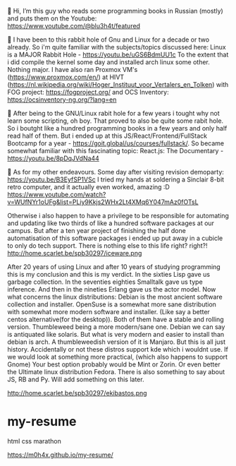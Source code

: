 
👋 Hi, I’m this guy who reads some programming books in Russian (mostly) and puts them on the Youtube: https://www.youtube.com/@blu3h4t/featured

👀 I have been to this rabbit hole of Gnu and Linux for a decade or two already. So i'm quite familiar with the subjects/topics discussed here: 
Linux is a MAJOR Rabbit Hole - https://youtu.be/uGS6BdmUU1c
To the extent that i did compile the kernel some day and installed arch linux some other. Nothing major.
I have also ran Proxmox VM's (https://www.proxmox.com/en/) at HIVT (https://nl.wikipedia.org/wiki/Hoger_Instituut_voor_Vertalers_en_Tolken)
with FOG project: https://fogproject.org/ and OCS Inventory: https://ocsinventory-ng.org/?lang=en

🌱 After being to the GNU/Linux rabit hole for a few years i tought why not learn some scripting, oh boy. That proved to also be quite some rabit hole.
So i boutght like a hundred programming books in a few years and only half read half of them. But i ended up at this JS/React/Frontend/FullStack Bootcamp for a year - https://goit.global/us/courses/fullstack/. So became somewhat familiar with this fascinating topic: 
React.js: The Documentary - https://youtu.be/8pDqJVdNa44

💞️ As for my other endeavours. Some day after visiting revision demoparty: https://youtu.be/B3EyfSP1VSc
I tried my hands at soldering a Sinclair 8-bit retro computer, and it actually even worked, amazing :D
https://www.youtube.com/watch?v=WUfNYr1oUFg&list=PLiy9Kkjs2WHx2Lt4XMq6Y047mAz0fOTsL

Otherwise i also happen to have a privilege to be responsible for automating and updating like two thirds of like a hundred software packages at our campus. But after a ten year project of finishing the half done automatisation of this software packages i ended up put away in a cubicle to only do tech support. There is nothing else to this life right? right?!
http://home.scarlet.be/spb30297/iceware.png

After 20 years of using Linux 
and after 10 years of studying programming 
this is my conclusion and this is my verdict.
In the sixties Lisp gave us garbage collection.
In the seventies eighties Smalltalk gave us type inference.
And then in the nineties Erlang gave us the actor model.
Now what concerns the linux distributions:
Debian is the most ancient software collection and installer.
OpenSuse is a somewhat more sane distribution
with somewhat more modern software and installer.
(Like say a better centos alternative(for the desktop)).
Both of them have a stable and rolling version.
Thumbleweed being a more modern/sane one.
Debian we can say is antiquated like solaris.
But what is very modern and easier
to install than debian is arch.
A thumbleweedish version of it is Manjaro.
But this is all just history.
Accidentally or not these distros
support kde which i wouldnt use.
If we would look at something more practical,
(which also happens to support Gnome)
Your best option probably would be Mint or Zorin.
Or even better the Ultimate linux distribution Fedora.
There is also something to say about JS, RB and Py.
Will add something on this later.

http://home.scarlet.be/spb30297/ekibastos.png

# my-resume
html css marathon

https://m0h4x.github.io/my-resume/
